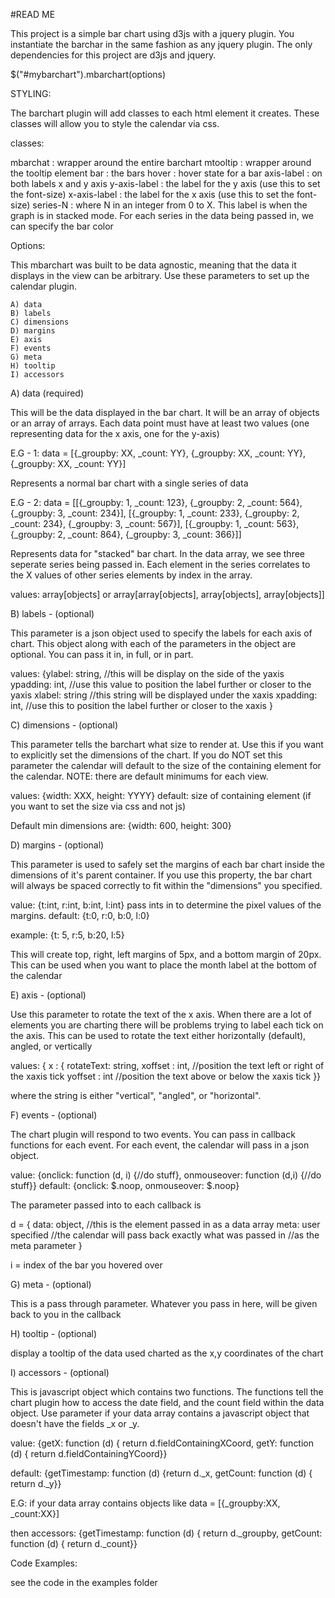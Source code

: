 
#READ ME

This project is a simple bar chart using d3js with a jquery plugin. You
instantiate the barchar in the same fashion as any jquery plugin. The only
dependencies for this project are d3js and jquery.


<div id="mybarchart"> </div>

$("#mybarchart").mbarchart(options)


STYLING:

The barchart plugin will add classes to each html element it creates. These
classes will allow you to style the calendar via css.

classes:

mbarchat        : wrapper around the entire barchart
mtooltip        : wrapper around the tooltip element
bar             : the bars
hover           : hover state for a bar
axis-label      : on both labels x and y axis
y-axis-label    : the label for the y axis (use this to set the font-size)
x-axis-label    : the label for the x axis (use this to set the font-size)
series-N        : where N in an integer from 0 to X. This label is when the graph
                  is in stacked mode. For each series in the data being passed in, we can
                  specify the bar color

Options:

This mbarchart was built to be data agnostic, meaning that the data it displays
in the view can be arbitrary. Use these parameters to set up the calendar plugin.

    A) data
    B) labels
    C) dimensions
    D) margins
    E) axis
    F) events
    G) meta
    H) tooltip
    I) accessors


A) data (required)

This will be the data displayed in the bar chart. It will be an array of objects or an array of arrays. Each data point
must have at least two values (one representing data for the x axis, one for the y-axis)

E.G - 1: data = [{_groupby: XX, _count: YY}, {_groupby: XX, _count: YY}, {_groupby: XX, _count: YY}]

Represents a normal bar chart with a single series of data

E.G - 2: data = [[{_groupby: 1, _count: 123}, {_groupby: 2, _count: 564}, {_groupby: 3, _count: 234}],
                 [{_groupby: 1, _count: 233}, {_groupby: 2, _count: 234}, {_groupby: 3, _count: 567}],
                 [{_groupby: 1, _count: 563}, {_groupby: 2, _count: 864}, {_groupby: 3, _count: 366}]]

Represents data for "stacked" bar chart. In the data array, we see three seperate series being passed in. Each
element in the series correlates to the X values of other series elements by index in the array.

values: array[objects] or array[array[objects], array[objects], array[objects]]


B) labels - (optional)

This parameter is a json object used to specify the labels for each axis of chart. This object along with each of the
parameters in the object are optional. You can pass it in, in full, or in part.


values: {ylabel: string, //this will be display on the side of the yaxis
         ypadding: int,  //use this value to position the label further or closer to the yaxis
         xlabel: string  //this string will be displayed under the xaxis
         xpadding: int, //use this to position the label further or closer to the xaxis
         }

C) dimensions - (optional)

This parameter tells the barchart what size to render at. Use this if
you want to explicitly set the dimensions of the chart. If you do NOT
set this parameter the calendar will default to the size of the containing
element for the calendar. NOTE: there are default minimums for each view.


values: {width: XXX, height: YYYY}
default: size of containing element (if you want to set the size via css and not js)

Default min dimensions are:  {width: 600, height: 300}



D) margins - (optional)

This parameter is used to safely set the margins of each bar chart inside the dimensions of it's parent container.
If you use this property, the bar chart will always be spaced correctly to fit within the "dimensions" you specified.

value: {t:int, r:int, b:int, l:int} pass ints in to determine the pixel values of the margins.
default: {t:0, r:0, b:0, l:0}


example: {t: 5, r:5, b:20, l:5}

This will create top, right, left margins of 5px, and a bottom margin of 20px. This can be used when you want
to place the month label at the bottom of the calendar


E) axis - (optional)

Use this parameter to rotate the text of the x axis. When there are a lot of elements you are charting there
will be problems trying to label each tick on the axis. This can be used to rotate the text either
horizontally (default), angled, or vertically

values: { x : { rotateText: string,
                xoffset   : int,   //position the text left or right of the xaxis tick
                yoffset   : int    //position the text above or below the xaxis tick
                }}

where the string is either "vertical", "angled", or "horizontal".



F) events - (optional)

The chart plugin will respond to two events. You can pass in callback functions
for each event. For each event, the calendar will pass in a json object.

value: {onclick: function (d, i) {//do stuff}, onmouseover: function (d,i) {//do stuff}}
default:  {onclick: $.noop, onmouseover: $.noop}

The parameter passed into to each callback is

d = {
    data: object, //this is the element passed in as a data array
    meta: user specified //the calendar will pass back exactly what was passed in
                         //as the meta parameter
}

i = index of the bar you hovered over


G) meta - (optional)

This is a pass through parameter. Whatever you pass in here, will be given back to you in the callback


H) tooltip - (optional)

display a tooltip of the data used charted as the x,y coordinates of the chart


I) accessors - (optional)

This is javascript object which contains two functions. The functions tell the chart
plugin how to access the date field, and the count field within the data object. Use
parameter if your data array contains a javascript object that doesn't have the fields
_x or _y.


value: {getX: function (d) { return d.fieldContainingXCoord,
        getY: function (d) { return d.fieldContainingYCoord}}

default: {getTimestamp: function (d) {return d._x,
          getCount: function (d) { return d._y}}

E.G: if your data array contains objects like data = [{_groupby:XX, _count:XX}]

then accessors: {getTimestamp: function (d) { return d._groupby,
                 getCount: function (d) { return d._count}}




Code Examples:


see the code in the examples folder


